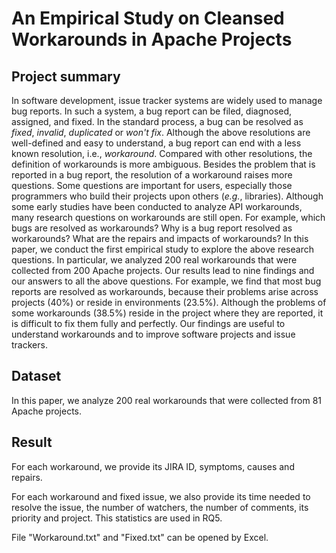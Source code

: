 # An Empirical Study on Cleansed Workarounds in Apache Projects

## Project summary

In software development, issue tracker systems are widely used to manage bug reports. In such a system, a bug report can be filed, diagnosed, assigned, and fixed. In the standard process, a bug can be resolved as *fixed*, *invalid*, *duplicated* or *won't fix*. Although the above resolutions are well-defined and easy to understand, a bug report can end with a less known resolution, i.e., *workaround*. Compared with other resolutions, the definition of workarounds is more ambiguous. Besides the problem that is reported in a bug report, the resolution of a workaround raises more questions. Some questions are important for users, especially those programmers who build their projects upon others (*e.g.*, libraries). Although some early studies have been conducted to analyze API workarounds, many research questions on workarounds are still open. For example, which bugs are resolved as workarounds? Why is a bug report resolved as workarounds? What are the repairs and impacts of workarounds? In this paper, we conduct the first empirical study to explore the above research questions. In particular, we analyzed 200 real workarounds that were collected from 200 Apache projects. Our results lead to nine findings and our answers to all the above questions. For example, we find that most bug reports are resolved as workarounds, because their problems arise across projects (40%) or reside in environments (23.5%). Although the problems of some workarounds (38.5%) reside in the project where they are reported, it is difficult to fix them fully and perfectly. Our findings are useful to understand workarounds and to improve software projects and issue trackers.

## Dataset

In this paper, we analyze 200 real workarounds that were collected from 81 Apache projects.

## Result

For each workaround, we provide its JIRA ID, symptoms, causes and repairs.

For each workaround and fixed issue, we also provide its time needed to resolve the issue, the number of watchers, the number of comments, its priority and project. This statistics are used in RQ5.

File "Workaround.txt" and "Fixed.txt" can be opened by Excel.